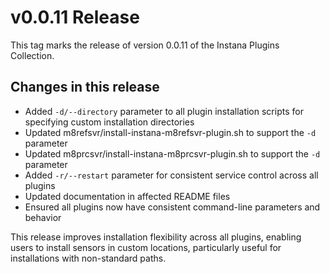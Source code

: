# v0.0.11 Release

This tag marks the release of version 0.0.11 of the Instana Plugins Collection.

## Changes in this release

- Added `-d/--directory` parameter to all plugin installation scripts for specifying custom installation directories
- Updated m8refsvr/install-instana-m8refsvr-plugin.sh to support the `-d` parameter
- Updated m8prcsvr/install-instana-m8prcsvr-plugin.sh to support the `-d` parameter
- Added `-r/--restart` parameter for consistent service control across all plugins
- Updated documentation in affected README files
- Ensured all plugins now have consistent command-line parameters and behavior

This release improves installation flexibility across all plugins, enabling users to install sensors in custom locations, particularly useful for installations with non-standard paths.
